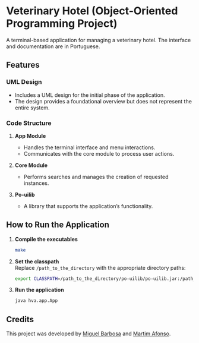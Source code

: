 # Veterinary Hotel (Object-Oriented Programming Project)

A terminal-based application for managing a veterinary hotel. The interface and documentation are in Portuguese.

## Features

### UML Design
- Includes a UML design for the initial phase of the application.  
- The design provides a foundational overview but does not represent the entire system.

### Code Structure
1. **App Module**  
   - Handles the terminal interface and menu interactions.  
   - Communicates with the core module to process user actions.

2. **Core Module**  
   - Performs searches and manages the creation of requested instances.  

3. **Po-uilib**  
   - A library that supports the application’s functionality.

## How to Run the Application

1. **Compile the executables**  
   ```bash
   make
   ```

2. **Set the classpath**  
   Replace `/path_to_the_directory` with the appropriate directory paths:  
   ```bash
   export CLASSPATH=/path_to_the_directory/po-uilib/po-uilib.jar:/path_to_the_directory/hva-core/hva-core.jar:/path_to_the_directory/hva-app/hva-app.jar
   ```

3. **Run the application**  
   ```bash
   java hva.app.App
   ```

## Credits

This project was developed by [Miguel Barbosa](https://github.com/MiguelCBar/) and [Martim Afonso](https://github.com/M4tig/).